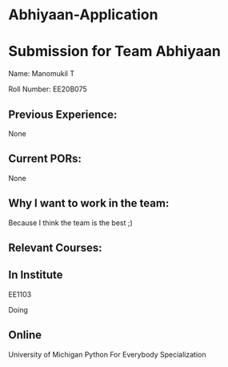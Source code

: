 # Abhiyaan-Application
Submission for Team Abhiyaan
============================

Name:
Manomukil T

Roll Number:
EE20B075



Previous Experience:
-------------------
None

Current PORs:
-------------
None


Why I want to work in the team:
------------------------------
Because I think the team is the best ;)

Relevant Courses:
----------------
In Institute
------------
EE1103

Doing

Online
------
University of Michigan Python For Everybody Specialization
